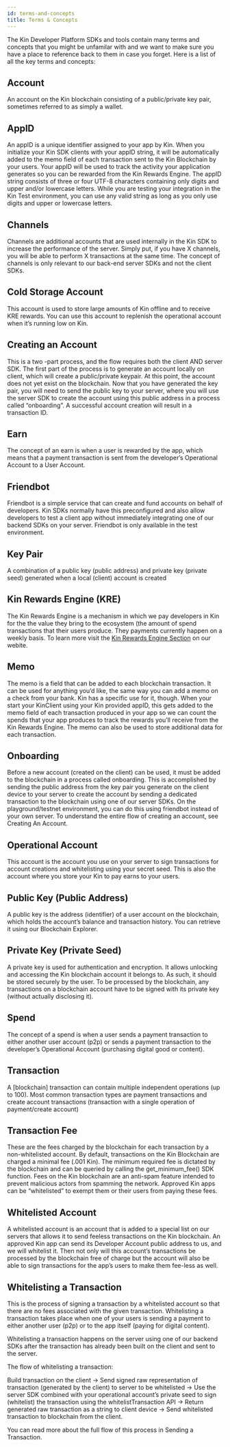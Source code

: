 ```yaml
---
id: terms-and-concepts
title: Terms & Concepts
---
```


The Kin Developer Platform SDKs and tools contain many terms and concepts that you might be unfamilar with and we want to make sure you have a place to reference back to them in case you forget.  Here is a list of all the key terms and concepts:

## Account

An account on the Kin blockchain consisting of a public/private key pair, sometimes referred to as simply a wallet.

## AppID 

An appID is a unique identifier assigned to your app by Kin. When you initialize your Kin SDK clients with your appID string, it will be automatically added to the memo field of each transaction sent to the Kin Blockchain by your users. Your appID will be used to track the activity your application generates so you can be rewarded from the Kin Rewards Engine.  The appID string consists of three or four UTF-8 characters containing only digits and upper and/or lowercase letters. While you are testing your integration in the Kin Test environment, you can use any valid string as long as you only use digits and upper or lowercase letters.

## Channels

Channels are additional accounts that are used internally in the Kin SDK to increase the performance of the server. Simply put, if you have X channels, you will be able to perform X transactions at the same time.  The concept of channels is only relevant to our back-end server SDKs and not the client SDKs.

## Cold Storage Account

This account is used to store large amounts of Kin offline and to receive KRE rewards.  You can use this account to replenish the operational account when it’s running low on Kin.

## Creating an Account

This is a two -part process, and the flow requires both the client AND server SDK.  The first part of the process is to generate an account locally on client, which will create a public/private keypair.  At this point, the account does not yet exist on the blockchain.  Now that you have generated the key pair, you will need to send the public key to your server, where you will use the server SDK to create the account using this public address in a process called “onboarding”.  A successful account creation will result in a transaction ID.

## Earn

The concept of an earn is when a user is rewarded by the app, which means that a payment transaction is sent from the developer’s Operational Account to a User Account.

## Friendbot

Friendbot is a simple service that can create and fund accounts on behalf of developers. Kin SDKs normally have this preconfigured and also allow developers to test a client app without immediately integrating one of our backend SDKs on your server. Friendbot is only available in the test environment.

## Key Pair

A combination of a public key (public address) and private key (private seed) generated when a local (client) account is created

## Kin Rewards Engine (KRE)

The Kin Rewards Engine is a mechanism in which we pay developers in Kin for the the value they bring to the ecosystem (the amount of spend transactions that their users produce.  They payments currently happen on a weekly basis.  To learn more visit the [Kin Rewards Engine Section](https://www.kin.org/kre) on our webite.

## Memo

The memo is a field that can be added to each blockchain transaction.  It can be used for anything you’d like, the same way you can add a memo on a check from your bank.  Kin has a specific use for it, though.  When your start your KinClient using your Kin provided appID, this gets added to the memo field of each transaction produced in your app so we can count the spends that your app produces to track the rewards you’ll receive from the Kin Rewards Engine. The memo can also be used to store additional data for each transaction.

## Onboarding

Before a new account (created on the client) can be used, it must be added to the blockchain in a process called onboarding.  This is accomplished by sending the public address from the key pair you generate on the client device to your server to create the account by sending a dedicated transaction to the blockchain using one of our server SDKs. On the playground/testnet environment, you can do this using friendbot instead of your own server.  To understand the entire flow of creating an account, see Creating An Account.

## Operational Account

This account is the account you use on your server to sign transactions for account creations and whitelisting using your secret seed. This is also the account where you store your Kin to pay earns to your users.

## Public Key (Public Address)

A public key is the address (identifier) of a user account on the blockchain, which holds the account’s balance and transaction history. You can retrieve it using our Blockchain Explorer.

## Private Key (Private Seed)

A private key is used for authentication and encryption. It allows unlocking and accessing the Kin blockchain account it belongs to. As such, it should be stored securely by the user. To be processed by the blockchain, any transactions on a blockchain account have to be signed with its private key (without actually disclosing it).

## Spend

The concept of a spend is when a user sends a payment transaction to either another user account (p2p) or sends a payment transaction to the developer’s Operational Account (purchasing digital good or content).

## Transaction

A [blockchain] transaction can contain multiple independent operations (up to 100). 
Most common transaction types are payment transactions and create account transactions (transaction with a single operation of payment/create account)

## Transaction Fee

These are the fees charged by the blockchain for each transaction by a non-whitelisted account.  By default, transactions on the Kin Blockchain are charged a minimal fee (.001 Kin). The minimum required fee is dictated by the blockchain and can be queried by calling the get_minimum_fee() SDK function.  Fees on the Kin blockchain are an anti-spam feature intended to prevent malicious actors from spamming the network.  Approved Kin apps can be “whitelisted” to exempt them or their users from paying these fees.

## Whitelisted Account

A whitelisted account is an account that is added to a special list on our servers that allows it to send feeless transactions on the Kin blockchain.  An approved Kin app can send its Developer Account public address to us, and we will whitelist it.  Then not only will this account’s transactions be processed by the blockchain free of charge but the account will also be able to sign transactions for the app’s users to make them fee-less as well.

## Whitelisting a Transaction

This is the process of signing a transaction by a whitelisted account so that there are no fees associated with the given transaction.  Whitelisting a transaction takes place when one of your users is sending a payment to either another user (p2p) or to the app itself (paying for digital content).

Whitelisting a transaction happens on the server using one of our backend SDKs after the transaction has already been built on the client and sent to the server.

The flow of whitelisting a transaction:

Build transaction on the client -> Send signed raw representation of transaction (generated by the client) to server to be whitelisted ->  Use the server SDK combined with your operational account’s private seed to sign (whitelist) the transaction using the whitelistTransaction API -> Return generated raw transaction as a string to client device -> Send whitelisted transaction to blockchain from the client.

You can read more about the full flow of this process in Sending a Transaction.

